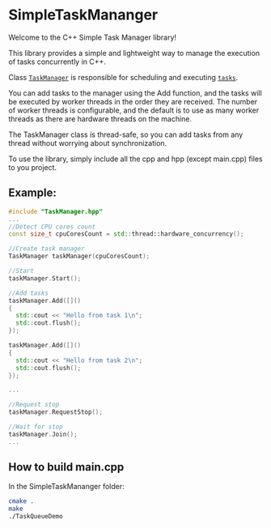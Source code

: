 # SimpleTaskMananger
Welcome to the C++ Simple Task Manager library!

This library provides a simple and lightweight way to manage the execution of tasks concurrently in C++.

Class [`TaskManager`](/TaskManager.hpp) is responsible for scheduling and executing [`tasks`](/Task.hpp).
 
You can add tasks to the manager using the Add function, and the tasks will be executed by worker threads in the order they are received. The number of worker threads is configurable, and the default is to use as many worker threads as there are hardware threads on the machine.

The TaskManager class is thread-safe, so you can add tasks from any thread without worrying about synchronization.

To use the library, simply include all the cpp and hpp (except main.cpp) files to you project.

## Example:

```cpp
#include "TaskManager.hpp"
...
//Detect CPU cores count
const size_t cpuCoresCount = std::thread::hardware_concurrency();

//Create task manager
TaskManager taskManager(cpuCoresCount);

//Start
taskManager.Start();

//Add tasks
taskManager.Add([]()
{
  std::cout << "Hello from task 1\n";
  std::cout.flush();
});

taskManager.Add([]()
{
  std::cout << "Hello from task 2\n";
  std::cout.flush();
});

...

//Request stop
taskManager.RequestStop();

//Wait for stop
taskManager.Join();
...
```

## How to build main.cpp
In the SimpleTaskMananger folder:
```bash
cmake .
make
./TaskQueueDemo
```
